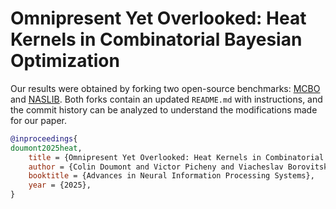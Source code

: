 # Omnipresent Yet Overlooked: Heat Kernels in Combinatorial Bayesian Optimization

Our results were obtained by forking two open-source benchmarks: [MCBO](./HEBO/MCBO/README.md) and [NASLIB](./NASLIB/README.md). Both forks contain an updated `README.md` with instructions, and the commit history can be analyzed to understand the modifications made for our paper.

```bibtex
@inproceedings{
doumont2025heat,
    title = {Omnipresent Yet Overlooked: Heat Kernels in Combinatorial Bayesian Optimization},
    author = {Colin Doumont and Victor Picheny and Viacheslav Borovitskiy and Henry Moss},
    booktitle = {Advances in Neural Information Processing Systems},
    year = {2025},
}
```